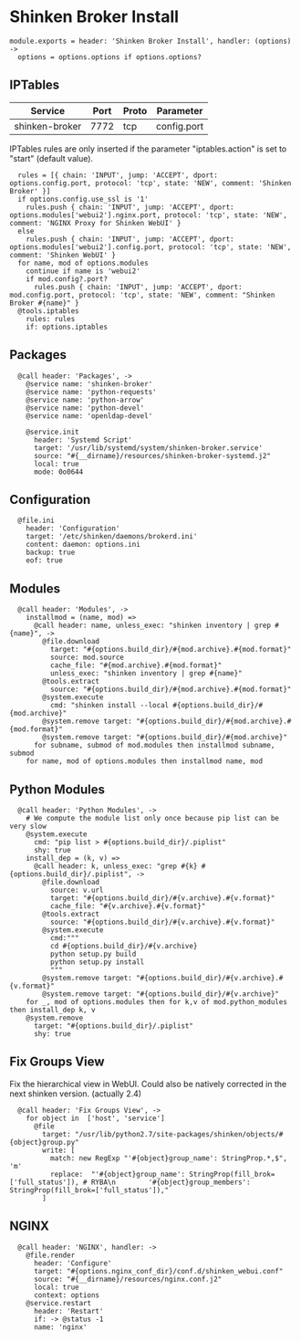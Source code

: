 
# Shinken Broker Install

    module.exports = header: 'Shinken Broker Install', handler: (options) ->
      options = options.options if options.options?

## IPTables

| Service           | Port  | Proto | Parameter       |
|-------------------|-------|-------|-----------------|
|  shinken-broker   | 7772  |  tcp  |   config.port   |

IPTables rules are only inserted if the parameter "iptables.action" is set to
"start" (default value).

      rules = [{ chain: 'INPUT', jump: 'ACCEPT', dport: options.config.port, protocol: 'tcp', state: 'NEW', comment: 'Shinken Broker' }]
      if options.config.use_ssl is '1'
        rules.push { chain: 'INPUT', jump: 'ACCEPT', dport: options.modules['webui2'].nginx.port, protocol: 'tcp', state: 'NEW', comment: 'NGINX Proxy for Shinken WebUI' }
      else
        rules.push { chain: 'INPUT', jump: 'ACCEPT', dport: options.modules['webui2'].config.port, protocol: 'tcp', state: 'NEW', comment: 'Shinken WebUI' }
      for name, mod of options.modules
        continue if name is 'webui2'
        if mod.config?.port?
          rules.push { chain: 'INPUT', jump: 'ACCEPT', dport: mod.config.port, protocol: 'tcp', state: 'NEW', comment: "Shinken Broker #{name}" }
      @tools.iptables
        rules: rules
        if: options.iptables

## Packages

      @call header: 'Packages', ->
        @service name: 'shinken-broker'
        @service name: 'python-requests'
        @service name: 'python-arrow'
        @service name: 'python-devel'
        @service name: 'openldap-devel'
        
        @service.init
          header: 'Systemd Script'
          target: '/usr/lib/systemd/system/shinken-broker.service'
          source: "#{__dirname}/resources/shinken-broker-systemd.j2"
          local: true
          mode: 0o0644

## Configuration

      @file.ini
        header: 'Configuration'
        target: '/etc/shinken/daemons/brokerd.ini'
        content: daemon: options.ini
        backup: true
        eof: true

## Modules

      @call header: 'Modules', ->
        installmod = (name, mod) =>
          @call header: name, unless_exec: "shinken inventory | grep #{name}", ->
            @file.download
              target: "#{options.build_dir}/#{mod.archive}.#{mod.format}"
              source: mod.source
              cache_file: "#{mod.archive}.#{mod.format}"
              unless_exec: "shinken inventory | grep #{name}"
            @tools.extract
              source: "#{options.build_dir}/#{mod.archive}.#{mod.format}"
            @system.execute
              cmd: "shinken install --local #{options.build_dir}/#{mod.archive}"
            @system.remove target: "#{options.build_dir}/#{mod.archive}.#{mod.format}"
            @system.remove target: "#{options.build_dir}/#{mod.archive}"
          for subname, submod of mod.modules then installmod subname, submod
        for name, mod of options.modules then installmod name, mod

## Python Modules

      @call header: 'Python Modules', ->
        # We compute the module list only once because pip list can be very slow
        @system.execute
          cmd: "pip list > #{options.build_dir}/.piplist"
          shy: true
        install_dep = (k, v) =>
          @call header: k, unless_exec: "grep #{k} #{options.build_dir}/.piplist", ->
            @file.download
              source: v.url
              target: "#{options.build_dir}/#{v.archive}.#{v.format}"
              cache_file: "#{v.archive}.#{v.format}"
            @tools.extract
              source: "#{options.build_dir}/#{v.archive}.#{v.format}"
            @system.execute
              cmd:"""
              cd #{options.build_dir}/#{v.archive}
              python setup.py build
              python setup.py install
              """
            @system.remove target: "#{options.build_dir}/#{v.archive}.#{v.format}"
            @system.remove target: "#{options.build_dir}/#{v.archive}"
        for _, mod of options.modules then for k,v of mod.python_modules then install_dep k, v
        @system.remove
          target: "#{options.build_dir}/.piplist"
          shy: true

## Fix Groups View

Fix the hierarchical view in WebUI.
Could also be natively corrected in the next shinken version. (actually 2.4)

      @call header: 'Fix Groups View', ->
        for object in  ['host', 'service']
          @file
            target: "/usr/lib/python2.7/site-packages/shinken/objects/#{object}group.py"
            write: [
              match: new RegExp "'#{object}group_name': StringProp.*,$", 'm'
              replace:  "'#{object}group_name': StringProp(fill_brok=['full_status']), # RYBA\n        '#{object}group_members': StringProp(fill_brok=['full_status']),"
            ]

## NGINX

      @call header: 'NGINX', handler: ->
        @file.render
          header: 'Configure'
          target: "#{options.nginx_conf_dir}/conf.d/shinken_webui.conf"
          source: "#{__dirname}/resources/nginx.conf.j2"
          local: true
          context: options
        @service.restart
          header: 'Restart'
          if: -> @status -1
          name: 'nginx'
